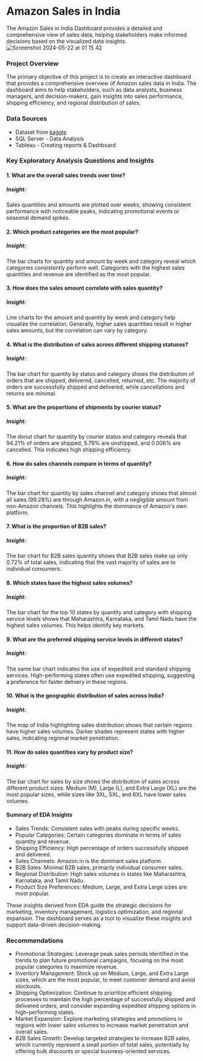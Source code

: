 # Amazon Sales in India
The Amazon Sales in India Dashboard provides a detailed and comprehensive view of sales data, helping stakeholders make informed decisions based on the visualized data insights.
![Screenshot 2024-05-22 at 01 15 42](https://github.com/christinadarsi/AmazonSalesinIndia/assets/12882539/d0d003b2-872a-4e13-8e15-f8a7ead79f13)





### Project Overview
The primary objective of this project is to create an interactive dashboard that provides a comprehensive overview of Amazon sales data in India. The dashboard aims to help stakeholders, such as data analysts, business managers, and decision-makers, gain insights into sales performance, shipping efficiency, and regional distribution of sales.

### Data Sources
- Dataset from [kaggle](https://www.kaggle.com/datasets/thedevastator/unlock-profits-with-e-commerce-sales-data)
- SQL Server - Data Analysis
- Tableau - Creating reports & Dashboard


### Key Exploratory Analysis Questions and Insights

#### 1. What are the overall sales trends over time?
##### Insight:
Sales quantities and amounts are plotted over weeks, showing consistent performance with noticeable peaks, indicating promotional events or seasonal demand spikes.
#### 2. Which product categories are the most popular?
##### Insight:
The bar charts for quantity and amount by week and category reveal which categories consistently perform well. Categories with the highest sales quantities and revenue are identified as the most popular.
#### 3. How does the sales amount correlate with sales quantity?
##### Insight:
Line charts for the amount and quantity by week and category help visualize the correlation. Generally, higher sales quantities result in higher sales amounts, but the correlation can vary by category.
#### 4. What is the distribution of sales across different shipping statuses?
##### Insight:
The bar chart for quantity by status and category shows the distribution of orders that are shipped, delivered, cancelled, returned, etc. The majority of orders are successfully shipped and delivered, while cancellations and returns are minimal.
#### 5. What are the proportions of shipments by courier status?
##### Insight:
The donut chart for quantity by courier status and category reveals that 94.21% of orders are shipped, 5.79% are unshipped, and 0.006% are cancelled. This indicates high shipping efficiency.
#### 6. How do sales channels compare in terms of quantity?
##### Insight:
The bar chart for quantity by sales channel and category shows that almost all sales (99.28%) are through Amazon.in, with a negligible amount from non-Amazon channels. This highlights the dominance of Amazon's own platform.
#### 7. What is the proportion of B2B sales?
##### Insight:
The bar chart for B2B sales quantity shows that B2B sales make up only 0.72% of total sales, indicating that the vast majority of sales are to individual consumers.
#### 8. Which states have the highest sales volumes?
##### Insight:
The bar chart for the top 10 states by quantity and category with shipping service levels shows that Maharashtra, Karnataka, and Tamil Nadu have the highest sales volumes. This helps identify key markets.
#### 9. What are the preferred shipping service levels in different states?
##### Insight:
The same bar chart indicates the use of expedited and standard shipping services. High-performing states often use expedited shipping, suggesting a preference for faster delivery in these regions.
#### 10. What is the geographic distribution of sales across India?
##### Insight:
The map of India highlighting sales distribution shows that certain regions have higher sales volumes. Darker shades represent states with higher sales, indicating regional market penetration.
#### 11. How do sales quantities vary by product size?
##### Insight:
The bar chart for sales by size shows the distribution of sales across different product sizes. Medium (M), Large (L), and Extra Large (XL) are the most popular sizes, while sizes like 3XL, 5XL, and 6XL have lower sales volumes.

#### Summary of EDA Insights
- Sales Trends: Consistent sales with peaks during specific weeks.
- Popular Categories: Certain categories dominate in terms of sales quantity and revenue.
- Shipping Efficiency: High percentage of orders successfully shipped and delivered.
- Sales Channels: Amazon.in is the dominant sales platform.
- B2B Sales: Minimal B2B sales, primarily individual consumer sales.
- Regional Distribution: High sales volumes in states like Maharashtra, Karnataka, and Tamil Nadu.
- Product Size Preferences: Medium, Large, and Extra Large sizes are most popular.

These insights derived from EDA guide the strategic decisions for marketing, inventory management, logistics optimization, and regional expansion. The dashboard serves as a tool to visualize these insights and support data-driven decision-making.

### Recommendations

- Promotional Strategies: Leverage peak sales periods identified in the trends to plan future promotional campaigns, focusing on the most popular categories to maximize revenue. 
- Inventory Management: Stock up on Medium, Large, and Extra Large sizes, which are the most popular, to meet customer demand and avoid stockouts. 
- Shipping Optimization: Continue to prioritize efficient shipping processes to maintain the high percentage of successfully shipped and delivered orders, and consider expanding expedited shipping options in high-performing states. 
- Market Expansion: Explore marketing strategies and promotions in regions with lower sales volumes to increase market penetration and overall sales. 
- B2B Sales Growth: Develop targeted strategies to increase B2B sales, which currently represent a small portion of total sales, potentially by offering bulk discounts or special business-oriented services. 
